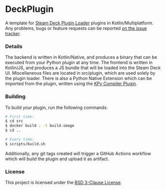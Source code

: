 # DeckPlugin

A template for [Steam Deck Plugin Loader](https://github.com/SteamDeckHomebrew/decky-loader) plugins in Kotlin/Multiplatform.
Any problems, bugs or feature requests can be reported [on the issue tracker](https://youtrack.martmists.com/issues/DK).

### Details

The backend is written in Kotlin/Native, and produces a binary that can be executed from your Python plugin at any time.
The frontend is written in Kotlin/JS, and produces a JS bundle that will be loaded into the Steam Deck UI.
Miscellaneous files are located in src/plugin, which are used solely by the plugin loader.
There is also a Python Native Extension which can be imported from the plugin, written using the [KPy Compiler Plugin](https://github.com/martmists-gh/kpy-plugin).

### Building

To build your plugin, run the following commands:

```bash
# First time:
$ cd src
$ docker build . -t build-image
$ cd ..

# Every time:
$ scripts/build.sh 
```

Additionally, any git tags created will trigger a GitHub Actions workflow which will build the plugin and upload it as artifact.

### License

This project is licensed under the [BSD 3-Clause License](LICENSE).
